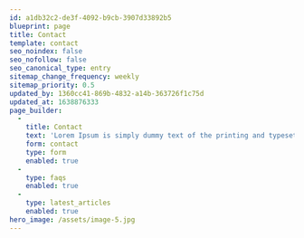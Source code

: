 ```yaml
---
id: a1db32c2-de3f-4092-b9cb-3907d33892b5
blueprint: page
title: Contact
template: contact
seo_noindex: false
seo_nofollow: false
seo_canonical_type: entry
sitemap_change_frequency: weekly
sitemap_priority: 0.5
updated_by: 1360cc41-869b-4832-a14b-363726f1c75d
updated_at: 1638876333
page_builder:
  -
    title: Contact
    text: 'Lorem Ipsum is simply dummy text of the printing and typesetting industry. Lorem Ipsum has been the industry''s standard dummy text ever.'
    form: contact
    type: form
    enabled: true
  -
    type: faqs
    enabled: true
  -
    type: latest_articles
    enabled: true
hero_image: /assets/image-5.jpg
---
```

